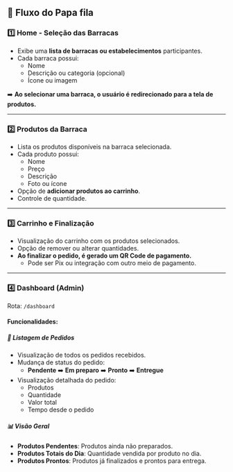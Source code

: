 ## 🚀 Fluxo do Papa fila

### 1️⃣ Home - Seleção das Barracas

- Exibe uma **lista de barracas ou estabelecimentos** participantes.
- Cada barraca possui:
  - Nome
  - Descrição ou categoria (opcional)
  - Ícone ou imagem

➡️ **Ao selecionar uma barraca, o usuário é redirecionado para a tela de produtos.**

---

### 2️⃣ Produtos da Barraca

- Lista os produtos disponíveis na barraca selecionada.
- Cada produto possui:
  - Nome
  - Preço
  - Descrição
  - Foto ou ícone
- Opção de **adicionar produtos ao carrinho**.
- Controle de quantidade.

---

### 3️⃣ Carrinho e Finalização

- Visualização do carrinho com os produtos selecionados.
- Opção de remover ou alterar quantidades.
- **Ao finalizar o pedido, é gerado um QR Code de pagamento.**
  - Pode ser Pix ou integração com outro meio de pagamento.

---

### 4️⃣ Dashboard (Admin)

Rota: `/dashboard`

#### Funcionalidades:

##### 📝 Listagem de Pedidos

- Visualização de todos os pedidos recebidos.
- Mudança de status do pedido:
  - **Pendente** ➡️ **Em preparo** ➡️ **Pronto** ➡️ **Entregue**
- Visualização detalhada do pedido:
  - Produtos
  - Quantidade
  - Valor total
  - Tempo desde o pedido

##### 📊 Visão Geral

- **Produtos Pendentes**: Produtos ainda não preparados.
- **Produtos Totais do Dia**: Quantidade vendida por produto no dia.
- **Produtos Prontos**: Produtos já finalizados e prontos para entrega.

